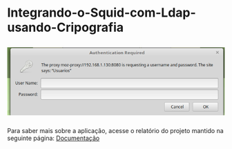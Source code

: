 # Integrando-o-Squid-com-Ldap-usando-Cripografia

<img src="./img.png" alt="Tela inicial" style="margin-top:10px;margin-bottom:10px;">

Para saber mais sobre a aplicação, acesse o relatório do projeto mantido na seguinte página: [Documentação](https://raafapaiva19.gitbook.io/squid-ldap-cripto/)
